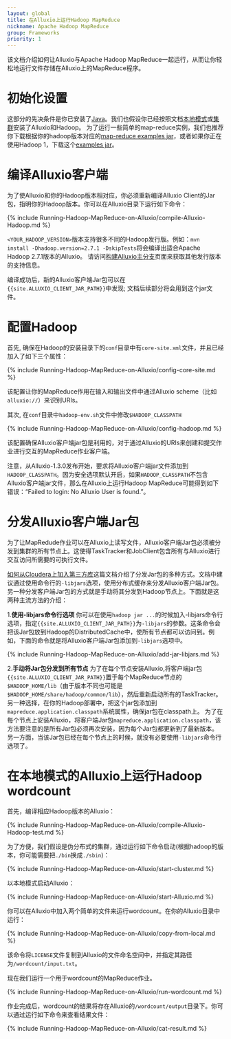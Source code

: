 ```yaml
---
layout: global
title: 在Alluxio上运行Hadoop MapReduce
nickname: Apache Hadoop MapReduce
group: Frameworks
priority: 1
---
```


该文档介绍如何让Alluxio与Apache Hadoop MapReduce一起运行，从而让你轻松地运行文件存储在Alluxio上的MapReduce程序。

# 初始化设置

这部分的先决条件是你已安装了[Java](Java-Setup.html)。我们也假设你已经按照文档[本地模式](Running-Alluxio-Locally.html)或[集群](Running-Alluxio-on-a-Cluster.html)安装了Alluxio和Hadoop。
为了运行一些简单的map-reduce实例，我们也推荐你下载根据你的hadoop版本对应的[map-reduce examples jar](http://mvnrepository.com/artifact/org.apache.hadoop/hadoop-mapreduce-examples/2.4.1)，或者如果你正在使用Hadoop 1，下载这个[examples jar](http://mvnrepository.com/artifact/org.apache.hadoop/hadoop-examples/1.2.1)。

# 编译Alluxio客户端

为了使Alluxio和你的Hadoop版本相对应，你必须重新编译Alluxio Client的Jar包，指明你的Hadoop版本。你可以在Alluxio目录下运行如下命令：

{% include Running-Hadoop-MapReduce-on-Alluxio/compile-Alluxio-Hadoop.md %}

`<YOUR_HADOOP_VERSION>`版本支持很多不同的Hadoop发行版。例如：`mvn install -Dhadoop.version=2.7.1 -DskipTests`将会编译出适合Apache Hadoop 2.7.1版本的Alluxio。 
请访问[构建Alluxio主分支](Building-Alluxio-Master-Branch.html#distro-support)页面来获取其他发行版本的支持信息。

编译成功后，新的Alluxio客户端Jar包可以在`{{site.ALLUXIO_CLIENT_JAR_PATH}}`中发现;
文档后续部分将会用到这个jar文件。

# 配置Hadoop

首先, 确保在Hadoop的安装目录下的`conf`目录中有`core-site.xml`文件，并且已经加入了如下三个属性：

{% include Running-Hadoop-MapReduce-on-Alluxio/config-core-site.md %}

该配置让你的MapReduce作用在输入和输出文件中通过Alluxio scheme（比如`alluxio://`）来识别URIs。

其次, 在`conf`目录中`hadoop-env.sh`文件中修改`$HADOOP_CLASSPATH`

{% include Running-Hadoop-MapReduce-on-Alluxio/config-hadoop.md %}

该配置确保Alluxio客户端jar包是利用的，对于通过Alluxio的URIs来创建和提交作业进行交互的MapReduce作业客户端。

注意，从Alluxio-1.3.0发布开始，要求将Alluxio客户端jar文件添加到`HADOOP_CLASSPATH`。因为安全选项默认开启，如果`HADOOP_CLASSPATH`不包含Alluxio客户端jar文件，那么在Alluxio上运行Hadoop MapReduce可能得到如下错误：“Failed to login: No Alluxio User is found.”。

# 分发Alluxio客户端Jar包

为了让MapRedude作业可以在Alluxio上读写文件，Alluxio客户端Jar包必须被分发到集群的所有节点上。这使得TaskTracker和JobClient包含所有与Alluxio进行交互访问所需要的可执行文件。

[如何从Cloudera上加入第三方库](http://blog.cloudera.com/blog/2011/01/how-to-include-third-party-libraries-in-your-map-reduce-job/)这篇文档介绍了分发Jar包的多种方式。文档中建议通过使用命令行的`-libjars`选项，使用分布式缓存来分发Alluxio客户端Jar包。另一种分发客户端Jar包的方式就是手动将其分发到Hadoop节点上。下面就是这两种主流方法的介绍：

1.**使用-libjars命令行选项**
你可以在使用`hadoop jar ...`的时候加入-libjars命令行选项，指定`{{site.ALLUXIO_CLIENT_JAR_PATH}}`为`-libjars`的参数。这条命令会把该Jar包放到Hadoop的DistributedCache中，使所有节点都可以访问到。例如，下面的命令就是将Alluxio客户端Jar包添加到`-libjars`选项中。

{% include Running-Hadoop-MapReduce-on-Alluxio/add-jar-libjars.md %}

2.**手动将Jar包分发到所有节点**
为了在每个节点安装Alluxio,将客户端jar包`{{site.ALLUXIO_CLIENT_JAR_PATH}}`置于每个MapReduce节点的`$HADOOP_HOME/lib`（由于版本不同也可能是`$HADOOP_HOME/share/hadoop/common/lib`），然后重新启动所有的TaskTracker。
另一种选择，在你的Hadoop部署中，把这个jar包添加到`mapreduce.application.classpath`系统属性，确保jar包在classpath上。
为了在每个节点上安装Alluxio，将客户端Jar包`mapreduce.application.classpath`，该方法要注意的是所有Jar包必须再次安装，因为每个Jar包都更新到了最新版本。另一方面，当该Jar包已经在每个节点上的时候，就没有必要使用`-libjars`命令行选项了。

# 在本地模式的Alluxio上运行Hadoop wordcount

首先，编译相应Hadoop版本的Alluxio：

{% include Running-Hadoop-MapReduce-on-Alluxio/compile-Alluxio-Hadoop-test.md %}

为了方便，我们假设是伪分布式的集群，通过运行如下命令启动(根据hadoop的版本，你可能需要把`./bin`换成`./sbin`)：

{% include Running-Hadoop-MapReduce-on-Alluxio/start-cluster.md %}

以本地模式启动Alluxio：

{% include Running-Hadoop-MapReduce-on-Alluxio/start-Alluxio.md %}

你可以在Alluxio中加入两个简单的文件来运行wordcount。在你的Alluxio目录中运行：

{% include Running-Hadoop-MapReduce-on-Alluxio/copy-from-local.md %}

该命令将`LICENSE`文件复制到Alluxio的文件命名空间中，并指定其路径为`/wordcount/input.txt`。

现在我们运行一个用于wordcount的MapReduce作业。

{% include Running-Hadoop-MapReduce-on-Alluxio/run-wordcount.md %}

作业完成后，wordcount的结果将存在Alluxio的`/wordcount/output`目录下。你可以通过运行如下命令来查看结果文件：

{% include Running-Hadoop-MapReduce-on-Alluxio/cat-result.md %}
